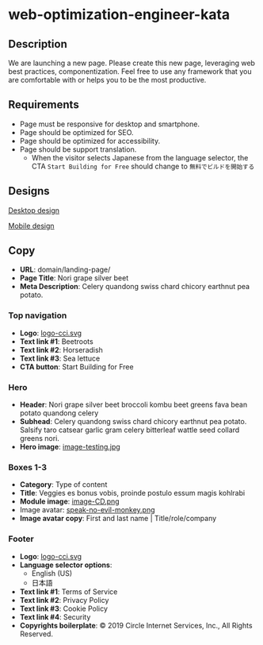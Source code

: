 # web-optimization-engineer-kata

## Description
We are launching a new page. Please create this new page, leveraging web best practices, componentization. Feel free to use any framework that you are comfortable with or helps you to be the most productive. 

## Requirements
- Page must be responsive for desktop and smartphone.
- Page should be optimized for SEO.
- Page should be optimized for accessibility.
- Page should be support translation. 
  - When the visitor selects Japanese from the language selector, the CTA `Start Building for Free` should change to `無料でビルドを開始する`

## Designs
[Desktop design](https://circleci.invisionapp.com/share/EQUQ779RG5P#/screens/392288798_eng-exercise-desktop)

[Mobile design](https://circleci.invisionapp.com/share/SGUQ77HFV34#/screens/392288797_eng-exercise-mobile)

## Copy
- **URL**: domain/landing-page/
- **Page Title**: Nori grape silver beet
- **Meta Description**: Celery quandong swiss chard chicory earthnut pea potato.


### Top navigation
- **Logo**: [logo-cci.svg](assets/logo-cci.svg)
- **Text link #1**: Beetroots
- **Text link #2**: Horseradish
- **Text link #3**: Sea lettuce
- **CTA button**: Start Building for Free


### Hero
- **Header**: Nori grape silver beet broccoli kombu beet greens fava bean potato quandong celery 
- **Subhead**: Celery quandong swiss chard chicory earthnut pea potato. Salsify taro catsear garlic gram celery bitterleaf wattle seed collard greens nori.
- **Hero image**: [image-testing.jpg](assets/image-testing.jpg)


### Boxes 1-3 
- **Category**: Type of content
- **Title**: Veggies es bonus vobis, proinde postulo essum magis kohlrabi
- **Module image**: [image-CD.png](assets/image-CD.png)
- Image avatar: [speak-no-evil-monkey.png](assets/speak-no-evil-monkey.png)
- **Image avatar copy**: First and last name | Title/role/company


### Footer
- **Logo**: [logo-cci.svg](assets/logo-cci.svg)
- **Language selector options**: 
  - English (US)   
  - 日本語
- **Text link #1**: Terms of Service
- **Text link #2**: Privacy Policy
- **Text link #3**: Cookie Policy
- **Text link #4**: Security
- **Copyrights boilerplate**: © 2019 Circle Internet Services, Inc., All Rights Reserved.
